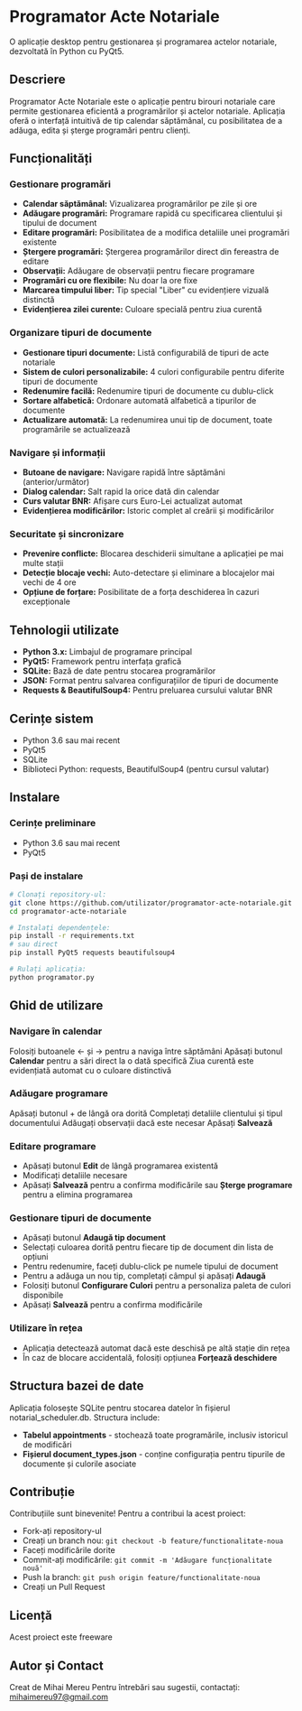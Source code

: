 # Programator Acte Notariale

O aplicație desktop pentru gestionarea și programarea actelor notariale, dezvoltată în Python
cu PyQt5.

## Descriere
Programator Acte Notariale este o aplicație pentru birouri notariale care permite gestionarea eficientă a programărilor și actelor notariale. Aplicația oferă o interfață intuitivă de tip calendar săptămânal, cu posibilitatea de a adăuga, edita și șterge programări pentru clienți.

## Funcționalități

### Gestionare programări

- **Calendar săptămânal:** Vizualizarea programărilor pe zile și ore
- **Adăugare programări:** Programare rapidă cu specificarea clientului și tipului de document
- **Editare programări:** Posibilitatea de a modifica detaliile unei programări existente
- **Ștergere programări:** Ștergerea programărilor direct din fereastra de editare
- **Observații:** Adăugare de observații pentru fiecare programare
- **Programări cu ore flexibile:** Nu doar la ore fixe
- **Marcarea timpului liber:** Tip special "Liber" cu evidențiere vizuală distinctă
- **Evidențierea zilei curente:** Culoare specială pentru ziua curentă

### Organizare tipuri de documente

- **Gestionare tipuri documente:** Listă configurabilă de tipuri de acte notariale
- **Sistem de culori personalizabile:** 4 culori configurabile pentru diferite tipuri de documente
- **Redenumire facilă:** Redenumire tipuri de documente cu dublu-click
- **Sortare alfabetică:** Ordonare automată alfabetică a tipurilor de documente
- **Actualizare automată:** La redenumirea unui tip de document, toate programările se actualizează

### Navigare și informații

- **Butoane de navigare:** Navigare rapidă între săptămâni (anterior/următor)
- **Dialog calendar:** Salt rapid la orice dată din calendar
- **Curs valutar BNR:** Afișare curs Euro-Lei actualizat automat
- **Evidențierea modificărilor:** Istoric complet al creării și modificărilor

### Securitate și sincronizare

- **Prevenire conflicte:** Blocarea deschiderii simultane a aplicației pe mai multe stații
- **Detecție blocaje vechi:** Auto-detectare și eliminare a blocajelor mai vechi de 4 ore
- **Opțiune de forțare:** Posibilitate de a forța deschiderea în cazuri excepționale

## Tehnologii utilizate

- **Python 3.x:** Limbajul de programare principal
- **PyQt5:** Framework pentru interfața grafică
- **SQLite:** Bază de date pentru stocarea programărilor
- **JSON:** Format pentru salvarea configurațiilor de tipuri de documente
- **Requests & BeautifulSoup4:** Pentru preluarea cursului valutar BNR

## Cerințe sistem

- Python 3.6 sau mai recent
- PyQt5
- SQLite
- Biblioteci Python: requests, BeautifulSoup4 (pentru cursul valutar)

## Instalare

### Cerințe preliminare

- Python 3.6 sau mai recent
- PyQt5

### Pași de instalare
```bash
# Clonați repository-ul:
git clone https://github.com/utilizator/programator-acte-notariale.git
cd programator-acte-notariale

# Instalați dependențele:
pip install -r requirements.txt
# sau direct
pip install PyQt5 requests beautifulsoup4

# Rulați aplicația:
python programator.py
```

## Ghid de utilizare

### Navigare în calendar

Folosiți butoanele ← și → pentru a naviga între săptămâni
Apăsați butonul **Calendar** pentru a sări direct la o dată specifică
Ziua curentă este evidențiată automat cu o culoare distinctivă

### Adăugare programare

Apăsați butonul + de lângă ora dorită
Completați detaliile clientului și tipul documentului
Adăugați observații dacă este necesar
Apăsați **Salvează**

### Editare programare

- Apăsați butonul **Edit** de lângă programarea existentă
- Modificați detaliile necesare
- Apăsați **Salvează** pentru a confirma modificările sau **Șterge programare** pentru a elimina programarea

### Gestionare tipuri de documente

- Apăsați butonul **Adaugă tip document**
- Selectați culoarea dorită pentru fiecare tip de document din lista de opțiuni
- Pentru redenumire, faceți dublu-click pe numele tipului de document
- Pentru a adăuga un nou tip, completați câmpul și apăsați **Adaugă**
- Folosiți butonul **Configurare Culori** pentru a personaliza paleta de culori disponibile
- Apăsați **Salvează** pentru a confirma modificările

### Utilizare în rețea

- Aplicația detectează automat dacă este deschisă pe altă stație din rețea
- În caz de blocare accidentală, folosiți opțiunea **Forțează deschidere**

## Structura bazei de date
Aplicația folosește SQLite pentru stocarea datelor în fișierul notarial_scheduler.db. Structura include:

- **Tabelul appointments** - stochează toate programările, inclusiv istoricul de modificări
- **Fișierul document_types.json** - conține configurația pentru tipurile de documente și culorile asociate

## Contribuție
Contribuțiile sunt binevenite! Pentru a contribui la acest proiect:

- Fork-ați repository-ul
- Creați un branch nou: `git checkout -b feature/functionalitate-noua`
- Faceți modificările dorite
- Commit-ați modificările: `git commit -m 'Adăugare funcționalitate nouă'`
- Push la branch: `git push origin feature/functionalitate-noua`
- Creați un Pull Request

## Licență
Acest proiect este freeware

## Autor și Contact
Creat de Mihai Mereu
Pentru întrebări sau sugestii, contactați: mihaimereu97@gmail.com

